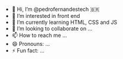 - 👋 Hi, I’m @pedrofernandestech 🇧🇷
- 👀 I’m interested in front end 
- 🌱 I’m currently learning HTML, CSS and JS
- 💞️ I’m looking to collaborate on ...
- 📫 How to reach me ...
- 😄 Pronouns: ...
- ⚡ Fun fact: ...

<!---
pedrofernandestech/pedrofernandestech is a ✨ special ✨ repository because its `README.md` (this file) appears on your GitHub profile.
You can click the Preview link to take a look at your changes.
--->
